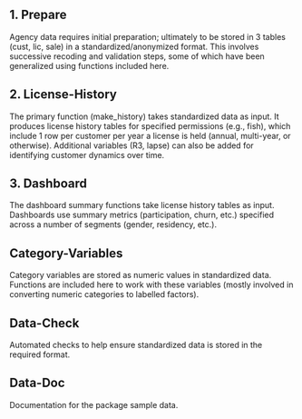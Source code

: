 
## 1. Prepare

Agency data requires initial preparation; ultimately to be stored in 3 tables (cust, lic, sale) in a standardized/anonymized format. This involves successive recoding and validation steps, some of which have been generalized using functions included here.

## 2. License-History

The primary function (make_history) takes standardized data as input. It produces license history tables for specified permissions (e.g., fish), which include 1 row per customer per year a license is held (annual, multi-year, or otherwise). Additional variables (R3, lapse) can also be added for identifying customer dynamics over time.

## 3. Dashboard

The dashboard summary functions take license history tables as input. Dashboards use summary metrics (participation, churn, etc.) specified across a number of segments (gender, residency, etc.). 

## Category-Variables

Category variables are stored as numeric values in standardized data. Functions are included here to work with these variables (mostly involved in converting numeric categories to labelled factors).

## Data-Check

Automated checks to help ensure standardized data is stored in the required format.

## Data-Doc

Documentation for the package sample data.

